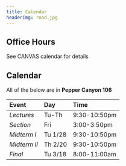 ```yaml
---
title: Calendar
headerImg: road.jpg
---
```


## Office Hours

See CANVAS calendar for details

## Calendar

All of the below are in **Pepper Canyon 106**

| **Event**    | **Day** | **Time**     |
| :----------- | :------ | :----------- |
| _Lectures_   | Tu-Th   | 9:30-10:50pm |
| _Section_    | Fri     | 3:00-3:50pm  |
| _Midterm I_  | Tu 1/28 | 9:30-10:50pm |
| _Midterm II_ | Th 2/20 | 9:30-10:50pm |
| _Final_      | Tu 3/18 | 8:00-11:00am |
